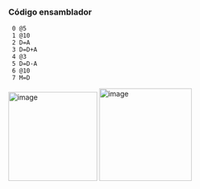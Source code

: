 ### Código ensamblador
```
 0 @5 
 1 @10 
 2 D=A 
 3 D=D+A 
 4 @3 
 5 D=D-A 
 6 @10 
 7 M=D 
```
<img width="177" alt="image" src="https://github.com/user-attachments/assets/030b2d14-044e-4582-b0b9-939cb3d5cd42" />
<img width="184" alt="image" src="https://github.com/user-attachments/assets/117a1e69-b210-4173-b9f4-4262dd364462" />
